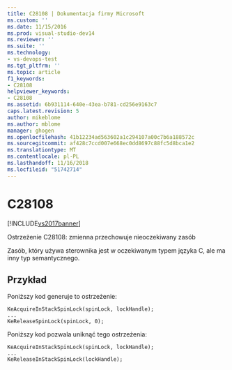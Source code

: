 ```yaml
---
title: C28108 | Dokumentacja firmy Microsoft
ms.custom: ''
ms.date: 11/15/2016
ms.prod: visual-studio-dev14
ms.reviewer: ''
ms.suite: ''
ms.technology:
- vs-devops-test
ms.tgt_pltfrm: ''
ms.topic: article
f1_keywords:
- C28108
helpviewer_keywords:
- C28108
ms.assetid: 6b931114-640e-43ea-b781-cd256e9163c7
caps.latest.revision: 5
author: mikeblome
ms.author: mblome
manager: ghogen
ms.openlocfilehash: 41b12234ad563602a1c294107a00c7b6a188572c
ms.sourcegitcommit: af428c7ccd007e668ec0dd8697c88fc5d8bca1e2
ms.translationtype: MT
ms.contentlocale: pl-PL
ms.lasthandoff: 11/16/2018
ms.locfileid: "51742714"
---
```

# <a name="c28108"></a>C28108
[!INCLUDE[vs2017banner](../includes/vs2017banner.md)]

Ostrzeżenie C28108: zmienna przechowuje nieoczekiwany zasób  
  
 Zasób, który używa sterownika jest w oczekiwanym typem języka C, ale ma inny typ semantycznego.  
  
## <a name="example"></a>Przykład  
 Poniższy kod generuje to ostrzeżenie:  
  
```  
KeAcquireInStackSpinLock(spinLock, lockHandle);  
...  
KeReleaseSpinLock(spinLock, 0);  
```  
  
 Poniższy kod pozwala uniknąć tego ostrzeżenia:  
  
```  
KeAcquireInStackSpinLock(spinLock, lockHandle);  
...  
KeReleaseInStackSpinLock(lockHandle);  
```



